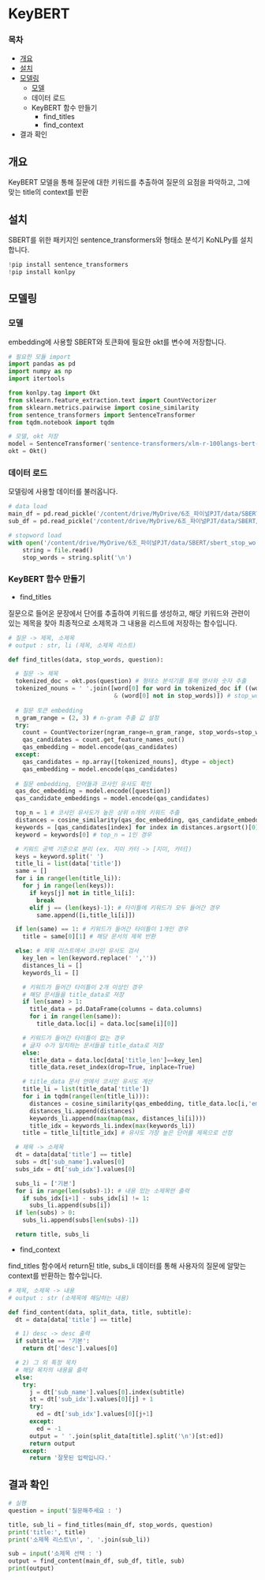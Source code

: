 # KeyBERT

### 목차

- [개요](https://github.com/tnals545/Final_PJT_6/tree/master/KeyBERT#개요)
- [설치](https://github.com/tnals545/Final_PJT_6/tree/master/KeyBERT#설치)
- [모델링](https://github.com/tnals545/Final_PJT_6/tree/master/KeyBERT#모델링)
  - [모델](https://github.com/tnals545/Final_PJT_6/tree/master/KeyBERT#모델링#모델)
  - 데이터 로드
  - KeyBERT 함수 만들기
    - find_titles
    - find_context
- 결과 확인



## 개요

KeyBERT 모델을 통해 질문에 대한 키워드를 추출하여 질문의 요점을 파악하고, 그에 맞는 title의 context를 반환



## 설치

SBERT를 위한 패키지인 sentence_transformers와 형태소 분석기 KoNLPy를 설치합니다.

```python
!pip install sentence_transformers
!pip install konlpy
```



## 모델링

### 모델

embedding에 사용할 SBERT와 토큰화에 필요한 okt를 변수에 저장합니다.

```python
# 필요한 모듈 import
import pandas as pd
import numpy as np
import itertools

from konlpy.tag import Okt
from sklearn.feature_extraction.text import CountVectorizer
from sklearn.metrics.pairwise import cosine_similarity
from sentence_transformers import SentenceTransformer
from tqdm.notebook import tqdm

# 모델, okt 저장
model = SentenceTransformer('sentence-transformers/xlm-r-100langs-bert-base-nli-stsb-mean-tokens')
okt = Okt()
```



### 데이터 로드

모델링에 사용할 데이터를 불러옵니다.

```python
# data load
main_df = pd.read_pickle('/content/drive/MyDrive/6조_파이널PJT/data/SBERT/SBERT_final.pkl')
sub_df = pd.read_pickle('/content/drive/MyDrive/6조_파이널PJT/data/SBERT/split_by_doc.pkl')

# stopword load
with open('/content/drive/MyDrive/6조_파이널PJT/data/SBERT/sbert_stop_words.txt', 'r') as file:
    string = file.read()
    stop_words = string.split('\n')
```



### KeyBERT 함수 만들기

- find_titles

질문으로 들어온 문장에서 단어를 추출하여 키워드를 생성하고, 해당 키워드와 관련이 있는 제목을 찾아 최종적으로 소제목과 그 내용을 리스트에 저장하는 함수입니다.

```python
# 질문 -> 제목, 소제목
# output : str, li (제목, 소제목 리스트)

def find_titles(data, stop_words, question):

  # 질문 -> 제목
  tokenized_doc = okt.pos(question) # 형태소 분석기를 통해 명사와 숫자 추출
  tokenized_nouns = ' '.join([word[0] for word in tokenized_doc if ((word[1] == 'Number') | (word[1] == 'Noun')) \
                              & (word[0] not in stop_words)]) # stop_words에 포함 된 문구 제외
  
  # 질문 토큰 embedding
  n_gram_range = (2, 3) # n-gram 추출 값 설정
  try:
    count = CountVectorizer(ngram_range=n_gram_range, stop_words=stop_words).fit([tokenized_nouns]) 
    qas_candidates = count.get_feature_names_out()
    qas_embedding = model.encode(qas_candidates)
  except:
    qas_candidates = np.array([tokenized_nouns], dtype = object)
    qas_embedding = model.encode(qas_candidates)
    
  # 질문 embedding, 단어들과 코사인 유사도 확인
  qas_doc_embedding = model.encode([question])
  qas_candidate_embeddings = model.encode(qas_candidates)

  top_n = 1 # 코사인 유사도가 높은 상위 n개의 키워드 추출
  distances = cosine_similarity(qas_doc_embedding, qas_candidate_embeddings)
  keywords = [qas_candidates[index] for index in distances.argsort()[0][-top_n:]]
  keyword = keywords[0] # top_n = 1인 경우

  # 키워드 공백 기준으로 분리 (ex. 지미 카터 -> [지미, 카터])
  keys = keyword.split(' ')
  title_li = list(data['title'])
  same = []
  for i in range(len(title_li)):
    for j in range(len(keys)):
      if keys[j] not in title_li[i]:
        break
      elif j == (len(keys)-1): # 타이틀에 키워드가 모두 들어간 경우
        same.append([i,title_li[i]])

  if len(same) == 1: # 키워드가 들어간 타이틀이 1개인 경우
    title = same[0][1] # 해당 문서의 제목 반환

  else: # 제목 리스트에서 코사인 유사도 검사
    key_len = len(keyword.replace(' ',''))
    distances_li = []
    keywords_li = []

    # 키워드가 들어간 타이틀이 2개 이상인 경우
    # 해당 문서들을 title_data로 저장
    if len(same) > 1: 
      title_data = pd.DataFrame(columns = data.columns)
      for i in range(len(same)):
        title_data.loc[i] = data.loc[same[i][0]]

    # 키워드가 들어간 타이틀이 없는 경우
    # 글자 수가 일치하는 문서들을 title_data로 저장
    else: 
      title_data = data.loc[data['title_len']==key_len]
      title_data.reset_index(drop=True, inplace=True)

    # title_data 문서 안에서 코사인 유사도 계산
    title_li = list(title_data['title'])
    for i in tqdm(range(len(title_li))):
      distances = cosine_similarity(qas_embedding, title_data.loc[i,'embedding'])
      distances_li.append(distances)
      keywords_li.append(max(map(max, distances_li[i])))
      title_idx = keywords_li.index(max(keywords_li))
    title = title_li[title_idx] # 유사도 가장 높은 단어를 제목으로 선정

  # 제목 -> 소제목
  dt = data[data['title'] == title]
  subs = dt['sub_name'].values[0]
  subs_idx = dt['sub_idx'].values[0]

  subs_li = ['기본']
  for i in range(len(subs)-1): # 내용 있는 소제목만 출력
    if subs_idx[i+1] - subs_idx[i] != 1:
      subs_li.append(subs[i])
  if len(subs) > 0:
    subs_li.append(subs[len(subs)-1])

  return title, subs_li
```



- find_context

find_titles 함수에서 return된 title, subs_li 데이터를 통해 사용자의 질문에 알맞는 context를 반환하는 함수입니다.

```python
# 제목, 소제목 -> 내용
# output : str (소제목에 해당하는 내용)

def find_content(data, split_data, title, subtitle):
  dt = data[data['title'] == title]

  # 1) desc -> desc 출력
  if subtitle == '기본':
    return dt['desc'].values[0]

  # 2) 그 외 특정 목차
  # 해당 목차의 내용을 출력
  else:
    try:
      j = dt['sub_name'].values[0].index(subtitle)
      st = dt['sub_idx'].values[0][j] + 1
      try:
        ed = dt['sub_idx'].values[0][j+1]
      except:
        ed = -1
      output = ' '.join(split_data[title].split('\n')[st:ed])
      return output
    except:
      return '잘못된 입력입니다.'
```



## 결과 확인

```python
# 실행
question = input('질문해주세요 : ')

title, sub_li = find_titles(main_df, stop_words, question)
print('title:', title)
print('소제목 리스트\n', ', '.join(sub_li))

sub = input('소제목 선택 : ')
output = find_content(main_df, sub_df, title, sub)
print(output)
```

